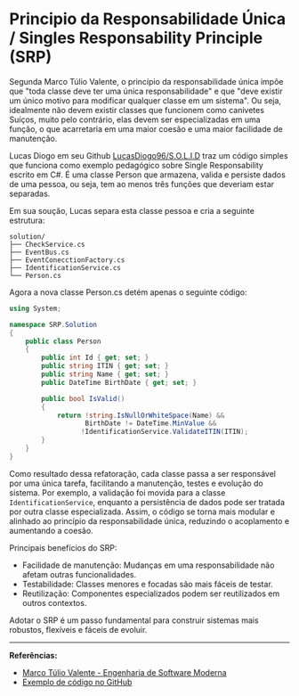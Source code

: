 # Principio da Responsabilidade Única / Singles Responsability Principle (SRP)

Segunda Marco Túlio Valente, o princípio da responsabilidade única impõe que "toda classe deve ter uma única responsabilidade" e que "deve existir um único motivo para modificar qualquer classe em um sistema". Ou seja, idealmente não devem existir classes que funcionem como canivetes Suíços, muito pelo contrário, elas devem ser especializadas em uma função, o que acarretaria em uma maior coesão e uma maior facilidade de manutenção.

Lucas Diogo em seu Github [LucasDiogo96/S.O.L.I.D](https://github.com/LucasDiogo96/S.O.L.I.D/blob/main/1%20-%20Single%20Responsibility) traz um código simples que funciona como exemplo pedagógico sobre Single Responsability escrito em C#. É uma classe Person que armazena, valida e persiste dados de uma pessoa, ou seja, tem ao menos três funções que deveriam estar separadas.

Em sua soução, Lucas separa esta classe pessoa e cria a seguinte estrutura:
```
solution/
├── CheckService.cs
├── EventBus.cs
├── EventConecctionFactory.cs
├── IdentificationService.cs
└── Person.cs
```

Agora a nova classe Person.cs detém apenas o seguinte código:
```csharp
using System;

namespace SRP.Solution
{
    public class Person
    {
        public int Id { get; set; }
        public string ITIN { get; set; }
        public string Name { get; set; }
        public DateTime BirthDate { get; set; }

        public bool IsValid()
        {
            return !string.IsNullOrWhiteSpace(Name) &&
                   BirthDate != DateTime.MinValue &&
                  !IdentificationService.ValidateITIN(ITIN);
        }
    }
}
```

Como resultado dessa refatoração, cada classe passa a ser responsável por uma única tarefa, facilitando a manutenção, testes e evolução do sistema. Por exemplo, a validação foi movida para a classe `IdentificationService`, enquanto a persistência de dados pode ser tratada por outra classe especializada. Assim, o código se torna mais modular e alinhado ao princípio da responsabilidade única, reduzindo o acoplamento e aumentando a coesão.

Principais benefícios do SRP:
- Facilidade de manutenção: Mudanças em uma responsabilidade não afetam outras funcionalidades.
- Testabilidade: Classes menores e focadas são mais fáceis de testar.
- Reutilização: Componentes especializados podem ser reutilizados em outros contextos.

Adotar o SRP é um passo fundamental para construir sistemas mais robustos, flexíveis e fáceis de evoluir.

---
**Referências:**
- [Marco Túlio Valente - Engenharia de Software Moderna](https://engsoftmoderna.info/cap5.html)
- [Exemplo de código no GitHub](https://github.com/LucasDiogo96/S.O.L.I.D/tree/main/1%20-%20Single%20Responsibility)
